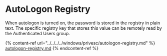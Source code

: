 # AutoLogon Registry

When autologon is turned on, the password is stored in the registry in plain text. The specific registry key that stores this value can be remotely read by the Authenticated Users group.

{% content-ref url="../../../../windows/privesc/autologon-registry.md" %}
[autologon-registry.md](../../../../windows/privesc/autologon-registry.md)
{% endcontent-ref %}


